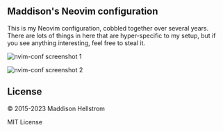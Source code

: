 ## Maddison's Neovim configuration

This is my Neovim configuration, cobbled together over several
years. There are lots of things in here that are hyper-specific to my setup, but if you see anything interesting, feel free to steal it.

![nvim-conf screenshot 1](https://github.com/b0o/nvim-conf/assets/21299126/9f40272a-12f1-4273-8d56-c069e69d14f7)

![nvim-conf screenshot 2](https://user-images.githubusercontent.com/21299126/159453973-ff39d626-d06a-412b-a12b-42143d6b7c5b.png)

## License

&copy; 2015-2023 Maddison Hellstrom

MIT License

